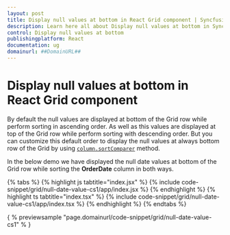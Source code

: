 ```yaml
---
layout: post
title: Display null values at bottom in React Grid component | Syncfusion
description: Learn here all about Display null values at bottom in Syncfusion React Grid component of Syncfusion Essential JS 2 and more.
control: Display null values at bottom 
publishingplatform: React
documentation: ug
domainurl: ##DomainURL##
---
```


# Display null values at bottom in React Grid component

By default the null values are displayed at bottom of the Grid row while perform sorting in ascending order. As well as this values are displayed at top of the Grid row while perform sorting with descending order. But you can customize this default order to display the null values at always bottom row of the Grid by using [`column.sortComparer`](https://ej2.syncfusion.com/angular/documentation/api/grid/column/#sortcomparer) method.

In the below demo we have displayed the null date values at bottom of the Grid row while sorting the **OrderDate** column in both ways.

{% tabs %}
{% highlight js tabtitle="index.jsx" %}
{% include code-snippet/grid/null-date-value-cs1/app/index.jsx %}
{% endhighlight %}
{% highlight ts tabtitle="index.tsx" %}
{% include code-snippet/grid/null-date-value-cs1/app/index.tsx %}
{% endhighlight %}
{% endtabs %}

{ % previewsample "page.domainurl/code-snippet/grid/null-date-value-cs1" % }